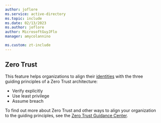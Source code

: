 ```yaml
---
author: joflore
ms.service: active-directory
ms.topic: include
ms.date: 02/13/2023
ms.author: joflore
author: MicrosoftGuyJFlo
manager: amycolannino

ms.custom: zt-include
---
```

## Zero Trust

This feature helps organizations to align their [identities](/security/zero-trust/deploy/identity) with the three guiding principles of a Zero Trust architecture: 

- Verify explicitly
- Use least privilege
- Assume breach

To find out more about Zero Trust and other ways to align your organization to the guiding principles, see the [Zero Trust Guidance Center](/security/zero-trust/).
